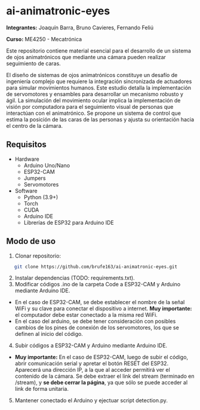 # ai-animatronic-eyes
**Integrantes:** Joaquín Barra, Bruno Cavieres, Fernando Feliú

**Curso:** ME4250 - Mecatrónica

Este repositorio contiene material esencial para el desarrollo de un sistema de ojos animatrónicos que mediante una cámara pueden realizar seguimiento de caras.

El diseño de sistemas de ojos animatrónicos constituye un desafío de ingeniería complejo que requiere la integración sincronizada de actuadores para simular movimientos humanos. Este estudio detalla la implementación de servomotores y ensambles para desarrollar un mecanismo robusto y ágil. La simulación del movimiento ocular implica la implementación de visión por computadora para el seguimiento visual de personas que interactúan con el animatrónico. Se propone un sistema de control que estima la posición de las caras de las personas y ajusta su orientación hacia el centro de la cámara.

## Requisitos
* Hardware
  * Arduino Uno/Nano
  * ESP32-CAM
  * Jumpers
  * Servomotores
* Software
  * Python (3.9+)
  * Torch
  * CUDA
  * Arduino IDE
  * Librerías de ESP32 para Arduino IDE

## Modo de uso
1. Clonar repositorio:
```sh
   git clone https://github.com/brufe163/ai-animatronic-eyes.git
   ```
2. Instalar dependencias (TODO: requirements.txt).
3. Modificar códigos .ino de la carpeta Code a ESP32-CAM y Arduino mediante Arduino IDE.
 * En el caso de ESP32-CAM, se debe establecer el nombre de la señal WiFi y su clave para conectar el dispositivo a internet. **Muy importante:** el computador debe estar conectado a la misma red WiFi.
 * En el caso del arduino, se debe tener consideración con posibles cambios de los pines de conexión de los servomotores, los que se definen al inicio del código.
4. Subir códigos a ESP32-CAM y Arduino mediante Arduino IDE.
 * **Muy importante:** En el caso de ESP32-CAM, luego de subir el código, abrir comunicación serial y apretar el botón RESET del ESP32. Aparecerá una dirección IP, a la que al acceder permitirá ver el contenido de la cámara. Se debe extraer el link del stream (terminado en /stream), y **se debe cerrar la página**, ya que sólo se puede acceder al link de forma unitaria.
5. Mantener conectado el Arduino y ejectuar script detection.py. 
